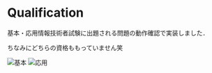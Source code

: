 # Qualification

基本・応用情報技術者試験に出題される問題の動作確認で実装しました．

ちなみにどちらの資格ももっていません笑

![基本](https://user-images.githubusercontent.com/75316867/104094011-a41df000-52d1-11eb-9b14-a595c65c272b.jpg)
![応用](https://user-images.githubusercontent.com/75316867/104094037-cfa0da80-52d1-11eb-9513-fb4ad4646def.jpg)

